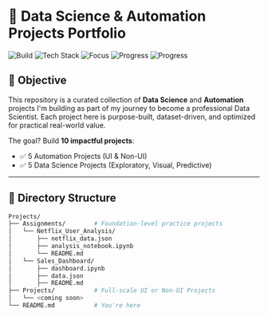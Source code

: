 # 🚀 Data Science & Automation Projects Portfolio

![Build](https://img.shields.io/badge/Build-Actively_Developing-blue)
![Tech Stack](https://img.shields.io/badge/TechStack-Python%20%7C%20Jupyter%20%7C%20JSON-informational)
![Focus](https://img.shields.io/badge/Focus-Data%20Science%20%26%20Automation-green)
![Progress](https://img.shields.io/badge/Progress-0%2F5_Projects-red)
![Progress](https://img.shields.io/badge/Progress-2%2F5_Assignments-cyan)


## 🎯 Objective

This repository is a curated collection of **Data Science** and **Automation** projects I'm building as part of my journey to become a professional Data Scientist. Each project here is purpose-built, dataset-driven, and optimized for practical real-world value.

The goal? Build **10 impactful projects**:
- ✅ 5 Automation Projects (UI & Non-UI)
- ✅ 5 Data Science Projects (Exploratory, Visual, Predictive)

---

## 🧩 Directory Structure

```bash
Projects/
├── Assignments/        # Foundation-level practice projects
│   └── Netflix_User_Analysis/
│       ├── netflix_data.json
│       ├── analysis_notebook.ipynb
│       └── README.md
│   └── Sales_Dashboard/
│       ├── dashboard.ipynb
│       ├── data.json
│       ├── README.md  
├── Projects/           # Full-scale UI or Non-UI Projects
│   └── <coming soon>
└── README.md           # You're here

